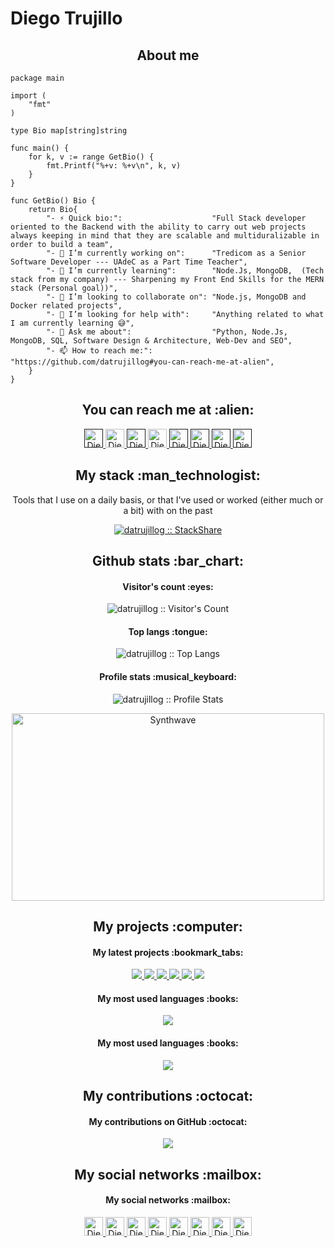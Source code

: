 # Diego Trujillo

<h2 align="center">About me</h2>

```golang
package main

import (
	"fmt"
)

type Bio map[string]string

func main() {
	for k, v := range GetBio() {
		fmt.Printf("%+v: %+v\n", k, v)
	}
}

func GetBio() Bio {
	return Bio{
		"- ⚡ Quick bio:":                    "Full Stack developer oriented to the Backend with the ability to carry out web projects always keeping in mind that they are scalable and multiduralizable in order to build a team",
		"- 🔭 I’m currently working on":      "Tredicom as a Senior Software Developer --- UAdeC as a Part Time Teacher",
		"- 🌱 I’m currently learning":        "Node.Js, MongoDB,  (Tech stack from my company) --- Sharpening my Front End Skills for the MERN stack (Personal goal))",
		"- 👯 I’m looking to collaborate on": "Node.js, MongoDB and Docker related projects",
		"- 🤔 I’m looking for help with":     "Anything related to what I am currently learning 😅",
		"- 💬 Ask me about":                  "Python, Node.Js, MongoDB, SQL, Software Design & Architecture, Web-Dev and SEO",
		"- 📫 How to reach me:":              "https://github.com/datrujillog#you-can-reach-me-at-alien",
	}
}
```

<h2 align="center">You can reach me at :alien:</h2>

<p align="center">
  <a href="">
    <img src="https://d2fltix0v2e0sb.cloudfront.net/dev-badge.svg" alt="Diego Trujillo DEV Profile" height="30" width="30">
  </a>

  <a href="https://www.linkedin.com/in/trujillo-diego/">
    <img src="https://www.vectorlogo.zone/logos/linkedin/linkedin-icon.svg" alt="Diego Trujillo  LinkedIn Profile" height="30" width="30">
  </a>

  <a href="">
    <img src="https://www.vectorlogo.zone/logos/stackoverflow/stackoverflow-icon.svg" alt="Diego Trujillo  Stack Overflow Profile" height="30" width="30">
  </a>

  <a href="https://stackexchange.com/users/3525056/angel-santiago-jaime-zavala">
    <img src="https://www.vectorlogo.zone/logos/stackexchange/stackexchange-icon.svg" alt="Diego Trujillo  Stack Exchange Profile" height="30" width="30">
  </a>

  <a href="">
    <img src="https://cdn.worldvectorlogo.com/logos/stackshare.svg" alt="Diego Trujillo  StackShare Profile" height="30" width="30">
  </a>
  
  <a href="">
    <img src="https://www.vectorlogo.zone/logos/gitlab/gitlab-icon.svg" alt="Diego Trujillo  GitLab Profile" height="30" width="30">
  </a>
  
  <a href="">
    <img src="https://www.vectorlogo.zone/logos/medium/medium-tile.svg" alt="Diego Trujillo  Medium Profile" height="30" width="30">
  </a>
  
  <a href="">
    <img src="https://www.vectorlogo.zone/logos/youtube/youtube-icon.svg" alt="Diego Trujillo  YouTube Channel" height="30" width="30">
  </a>
</p>

<h2 align="center">My stack :man_technologist:</h2>

<p align="center">Tools that I use on a daily basis, or that I've used or worked (either much or a bit) with on the past</p>
<p align="center">
  <a href="">
    <img src="http://img.shields.io/badge/tech-stack-0690fa.svg?style=flat" alt="datrujillog :: StackShare" />
  </a>
</p>

<h2 align="center">Github stats :bar_chart:</h2>

<h4 align="center">Visitor's count :eyes:</h4>

<p align="center"><img src="https://profile-counter.glitch.me/{datrujillog}/count.svg" alt="datrujillog :: Visitor's Count" /></p>

<h4 align="center">Top langs :tongue:</h4>

<p align="center"><img src="https://github-readme-stats.vercel.app/api/top-langs/?username=datrujillog&langs_count=10&theme=tokyonight&layout=compact" alt="datrujillog :: Top Langs" /></p>

<h4 align="center">Profile stats :musical_keyboard:</h4>

<p align="center"><img src="https://github-readme-stats.vercel.app/api?username=datrujillog&show_icons=true&theme=synthwave" alt="datrujillog :: Profile Stats" /></p>

<p align="center"><img src="https://thumbs.gfycat.com/GoodnaturedFondGaur-size_restricted.gif" alt="Synthwave" height="300" width="500"></p>

<h2 align="center">My projects :computer:</h2> 

<h4 align="center">My latest projects :bookmark_tabs:</h4>

<p align="center">
  <a href="https://github.com/datrujillog/pi-dogs-client">
    <img src="https://github-readme-stats.vercel.app/api/pin/?username=datrujillog&repo=pi-dogs-client&theme=dark" />
  </a>
  <a href="https://github.com/datrujillog/portafolio-Emulador">
    <img src="https://github-readme-stats.vercel.app/api/pin/?username=datrujillog&repo=portafolio-Emulador&theme=dark" />
  </a>

  <My latest projects :bookmark_tabs: />
  <a href="https://github.com/datrujillog/App-Clima">
    <img src="https://github-readme-stats.vercel.app/api/pin/?username=datrujillog&repo=App-Clima&theme=dark" />
  </a>

  <a href="#">
    <img src="https://github-readme-stats.vercel.app/api/pin/?username=datrujillog&repo=Alkemy-challenge&theme=dark" />
  </a>

  <a href="#">
    <img src="https://github-readme-stats.vercel.app/api/pin/?username=datrujillog&repo=portafolio-Emulador&theme=dark" />
  </a>

  <a href="#">
    <img src="https://github-readme-stats.vercel.app/api/pin/?username=datrujillog&repo=portafolio-Emulador&theme=dark" />
  </a>




  
  


</p>



<h4 align="center">My most used languages :books:</h4>

<p align="center">
  <a href="https://github.com/datrujillog">
    <img src="https://github-readme-stats.vercel.app/api/top-langs/?username=datrujillog&langs_count=10&theme=tokyonight&layout=compact" />
  </a>
</p>

<h4 align="center">My most used languages :books:</h4>

<p align="center">
  <a href="#">
    <img src="https://github-readme-stats.vercel.app/api/wakatime?username=datrujillog&theme=dark" />
  </a>
</p>

<h2 align="center">My contributions :octocat:</h2>

<h4 align="center">My contributions on GitHub :octocat:</h4>

<p align="center">
  <a href="#">
    <img src="https://activity-graph.herokuapp.com/graph?username=datrujillog&theme=react-dark&hide_border=true&area=true" />
  </a>
</p>

<!-- <h4 align="center">My contributions on StackOverflow :octocat:</h4>

<p align="center">
  <a href="#">
    <img src="https://github-readme-stackoverflow.vercel.app/?userID=3525056&theme=dark" />
  </a>
</p> -->

<h2 align="center">My social networks :mailbox:</h2>

<h4 align="center">My social networks :mailbox:</h4>

<p align="center">
  <a href="https://www.linkedin.com/in/trujillo-diego/">
    <img src="https://www.vectorlogo.zone/logos/linkedin/linkedin-icon.svg" alt="Diego Trujillo  LinkedIn Profile" height="30" width="30">
  </a>
  
  <a href="https://www.facebook.com/diego.trujillo.581">
    <img src="https://www.vectorlogo.zone/logos/facebook/facebook-icon.svg" alt="Diego Trujillo  Facebook Profile" height="30" width="30">
  </a>
  
  <a href="https://twitter.com/DiegoTrujilloJa1">
    <img src="https://www.vectorlogo.zone/logos/twitter/twitter-official.svg" alt="Diego Trujillo  Twitter Profile" height="30" width="30">
  </a>
  
  <a href="https://www.instagram.com/diego_trujillo_jaime/">
    <img src="https://www.vectorlogo.zone/logos/instagram/instagram-icon.svg" alt="Diego Trujillo  Instagram Profile" height="30" width="30">
  </a>
  
  <a href="https://www.youtube.com/channel/UC0ZQZ1ZQZ1ZQZ1ZQZ1ZQZ1Q">
    <img src="https://www.vectorlogo.zone/logos/youtube/youtube-icon.svg" alt="Diego Trujillo  YouTube Channel" height="30" width="30">
  </a>
  
  <a href="https://www.reddit.com/user/DiegoTrujilloJa1">
    <img src="https://www.vectorlogo.zone/logos/reddit/reddit-icon.svg" alt="Diego Trujillo  Reddit Profile" height="30" width="30">
  </a>
  
  <a href="https://www.quora.com/profile/Diego-Trujillo-1">
    <img src="https://www.vectorlogo.zone/logos/quora/quora-icon.svg" alt="Diego Trujillo  Quora Profile" height="30" width="30">
  </a>
  
  <a href="https://www.pinterest.com.mx/diego_trujillo_jaime/">
    <img src="https://www.vectorlogo.zone/logos/pinterest/pinterest-icon.svg" alt="Diego Trujillo  Pinterest Profile" height="30" width="30">
  </a>

  </p>



              















